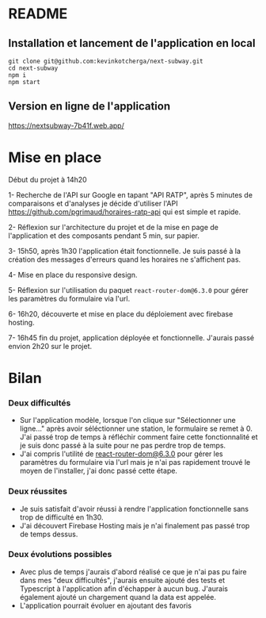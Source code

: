 # README

## Installation et lancement de l'application en local 

```
git clone git@github.com:kevinkotcherga/next-subway.git
cd next-subway
npm i
npm start
```

## Version en ligne de l'application
https://nextsubway-7b41f.web.app/

# Mise en place

Début du projet à 14h20 

1- Recherche de l'API sur Google en tapant "API RATP", après 5 minutes de comparaisons et d'analyses je décide d'utiliser l'API https://github.com/pgrimaud/horaires-ratp-api qui est simple et rapide.

2- Réflexion sur l'architecture du projet et de la mise en page de l'application et des composants pendant 5 min, sur papier.

3- 15h50, après 1h30 l'application était fonctionnelle. Je suis passé à la création des messages d'erreurs quand les horaires ne s'affichent pas.

4- Mise en place du responsive design.

5- Réflexion sur l'utilisation du paquet `react-router-dom@6.3.0` pour gérer les paramètres du formulaire via l'url.

6- 16h20, découverte et mise en place du déploiement avec firebase hosting.

7- 16h45 fin du projet, application déployée et fonctionnelle. J'aurais passé envion 2h20 sur le projet.

# Bilan

### Deux difficultés
- Sur l'application modèle, lorsque l'on clique sur "Sélectionner une ligne..." après avoir séléctionner une station, le formulaire se remet à 0. J'ai passé trop de temps à réfléchir comment faire cette fonctionnalité et je suis donc passé à la suite pour ne pas perdre trop de temps.
- J'ai compris l'utilité de react-router-dom@6.3.0 pour gérer les paramètres du formulaire via l'url mais je n'ai pas rapidement trouvé le moyen de l'installer, j'ai donc passé cette étape.

### Deux réussites
- Je suis satisfait d'avoir réussi à rendre l'application fonctionnelle sans trop de difficulté en 1h30.
- J'ai découvert Firebase Hosting mais je n'ai finalement pas passé trop de temps dessus.

### Deux évolutions possibles
- Avec plus de temps j'aurais d'abord réalisé ce que je n'ai pas pu faire dans mes "deux difficultés", j'aurais ensuite ajouté des tests et Typescript à l'application afin d'échapper à aucun bug. J'aurais également ajouté un chargement quand la data est appelée.
- L'application pourrait évoluer en ajoutant des favoris 
